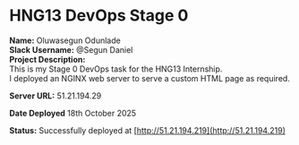 # HNG13 DevOps Stage 0

**Name:** Oluwasegun Odunlade  
**Slack Username:** @Segun Daniel  
**Project Description:**  
This is my Stage 0 DevOps task for the HNG13 Internship.  
I deployed an NGINX web server to serve a custom HTML page as required.

**Server URL:** 51.21.194.29

**Date Deployed** 18th October 2025

**Status:** Successfully deployed at [http://51.21.194.219](http://51.21.194.219)

